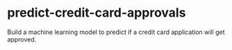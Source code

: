 # predict-credit-card-approvals
Build a machine learning model to predict if a credit card application will get approved.
